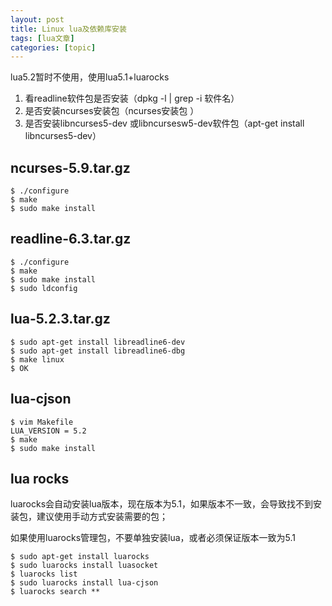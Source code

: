 ```yaml
---
layout: post
title: Linux lua及依赖库安装 
tags: [lua文章]
categories: [topic]
---
```

lua5.2暂时不使用，使用lua5.1+luarocks

  1. 看readline软件包是否安装（dpkg -l | grep -i 软件名）
  2. 是否安装ncurses安装包（ncurses安装包 ）
  3. 是否安装libncurses5-dev 或libncursesw5-dev软件包（apt-get install libncurses5-dev）

## ncurses-5.9.tar.gz

    
    
    $ ./configure
    $ make
    $ sudo make install

## readline-6.3.tar.gz

    
    
    $ ./configure
    $ make
    $ sudo make install
    $ sudo ldconfig

## lua-5.2.3.tar.gz

    
    
    $ sudo apt-get install libreadline6-dev
    $ sudo apt-get install libreadline6-dbg
    $ make linux
    $ OK

## lua-cjson

    
    
    $ vim Makefile
    LUA_VERSION = 5.2    
    $ make
    $ sudo make install

## lua rocks

luarocks会自动安装lua版本，现在版本为5.1，如果版本不一致，会导致找不到安装包，建议使用手动方式安装需要的包；

如果使用luarocks管理包，不要单独安装lua，或者必须保证版本一致为5.1

    
    
    $ sudo apt-get install luarocks
    $ sudo luarocks install luasocket
    $ luarocks list
    $ sudo luarocks install lua-cjson
    $ luarocks search **